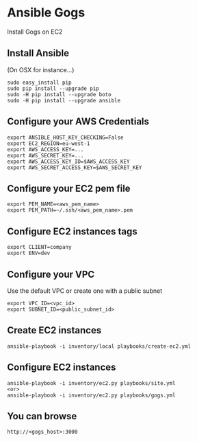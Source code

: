 Ansible Gogs
============

Install Gogs on EC2

Install Ansible
---------------
(On OSX for instance...)

    sudo easy_install pip
    sudo pip install --upgrade pip
    sudo -H pip install --upgrade boto
    sudo -H pip install --upgrade ansible


Configure your AWS Credentials
------------------------------

    export ANSIBLE_HOST_KEY_CHECKING=False
    export EC2_REGION=eu-west-1
    export AWS_ACCESS_KEY=...
    export AWS_SECRET_KEY=...
    export AWS_ACCESS_KEY_ID=$AWS_ACCESS_KEY
    export AWS_SECRET_ACCESS_KEY=$AWS_SECRET_KEY


Configure your EC2 pem file
---------------------------

    export PEM_NAME=<aws_pem_name>
    export PEM_PATH=~/.ssh/<aws_pem_name>.pem


Configure EC2 instances tags
----------------------------

    export CLIENT=company
    export ENV=dev


Configure your VPC
------------------

Use the default VPC or create one with a public subnet

    export VPC_ID=<vpc_id>
    export SUBNET_ID=<public_subnet_id>


Create EC2 instances
--------------------

    ansible-playbook -i inventory/local playbooks/create-ec2.yml


Configure EC2 instances
-----------------------

    ansible-playbook -i inventory/ec2.py playbooks/site.yml
    <or>
    ansible-playbook -i inventory/ec2.py playbooks/gogs.yml


You can browse
--------------

 `http://<gogs_host>:3000`
